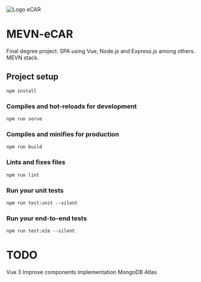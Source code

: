 ![Logo eCAR](https://raw.githubusercontent.com/lagartoLomo/eCAR/master/public/img/ecar-logo.png)

# MEVN-eCAR

Final degree project. SPA using Vue, Node.js and Express.js among others. MEVN stack.

## Project setup
```
npm install
```

### Compiles and hot-reloads for development
```
npm run serve
```

### Compiles and minifies for production
```
npm run build
```

### Lints and fixes files
```
npm run lint
```

### Run your unit tests
```
npm run test:unit --silent
```

### Run your end-to-end tests
```
npm run test:e2e --silent
```

# TODO

Vue 3
Improve components implementation
MongoDB Atlas

